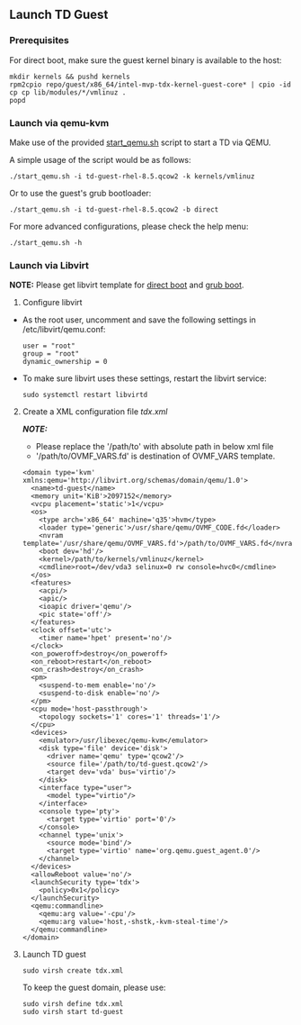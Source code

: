 ## Launch TD Guest

### Prerequisites

For direct boot, make sure the guest kernel binary is available to the host:

```
mkdir kernels && pushd kernels
rpm2cpio repo/guest/x86_64/intel-mvp-tdx-kernel-guest-core* | cpio -id
cp cp lib/modules/*/vmlinuz .
popd
```

### Launch via qemu-kvm

Make use of the provided [start_qemu.sh](https://github.com/intel/tdx-tools/main/start-qemu.sh) script to start a TD
via QEMU.

A simple usage of the script would be as follows:

```
./start_qemu.sh -i td-guest-rhel-8.5.qcow2 -k kernels/vmlinuz
```

Or to use the guest's grub bootloader:

```
./start_qemu.sh -i td-guest-rhel-8.5.qcow2 -b direct
```

For more advanced configurations, please check the help menu:

```
./start_qemu.sh -h
```

### Launch via Libvirt

**NOTE:** Please get libvirt template for [direct boot](https://github.com/intel/tdx-tools/blob/main/doc/tdx_libvirt_direct.xml.template)
and [grub boot](https://github.com/intel/tdx-tools/blob/main/doc/tdx_libvirt_grub.xml.template).

1. Configure libvirt

- As the root user, uncomment and save the following settings in /etc/libvirt/qemu.conf:

    ```
    user = "root"
    group = "root"
    dynamic_ownership = 0
    ```

- To make sure libvirt uses these settings, restart the libvirt service:

    ```
    sudo systemctl restart libvirtd
    ```

2. Create a XML configuration file *tdx.xml*

    _**NOTE:**_
    - Please replace the '/path/to' with absolute path in below xml file
    - '/path/to/OVMF_VARS.fd' is destination of OVMF_VARS template.

    ```
    <domain type='kvm' xmlns:qemu='http://libvirt.org/schemas/domain/qemu/1.0'>
      <name>td-guest</name>
      <memory unit='KiB'>2097152</memory>
      <vcpu placement='static'>1</vcpu>
      <os>
        <type arch='x86_64' machine='q35'>hvm</type>
        <loader type='generic'>/usr/share/qemu/OVMF_CODE.fd</loader>
        <nvram template='/usr/share/qemu/OVMF_VARS.fd'>/path/to/OVMF_VARS.fd</nvram>
        <boot dev='hd'/>
        <kernel>/path/to/kernels/vmlinuz</kernel>
        <cmdline>root=/dev/vda3 selinux=0 rw console=hvc0</cmdline>
      </os>
      <features>
        <acpi/>
        <apic/>
        <ioapic driver='qemu'/>
        <pic state='off'/>
      </features>
      <clock offset='utc'>
        <timer name='hpet' present='no'/>
      </clock>
      <on_poweroff>destroy</on_poweroff>
      <on_reboot>restart</on_reboot>
      <on_crash>destroy</on_crash>
      <pm>
        <suspend-to-mem enable='no'/>
        <suspend-to-disk enable='no'/>
      </pm>
      <cpu mode='host-passthrough'>
        <topology sockets='1' cores='1' threads='1'/>
      </cpu>
      <devices>
        <emulator>/usr/libexec/qemu-kvm</emulator>
        <disk type='file' device='disk'>
          <driver name='qemu' type='qcow2'/>
          <source file='/path/to/td-guest.qcow2'/>
          <target dev='vda' bus='virtio'/>
        </disk>
        <interface type="user">
          <model type="virtio"/>
        </interface>
        <console type='pty'>
          <target type='virtio' port='0'/>
        </console>
        <channel type='unix'>
          <source mode='bind'/>
          <target type='virtio' name='org.qemu.guest_agent.0'/>
        </channel>
      </devices>
      <allowReboot value='no'/>
      <launchSecurity type='tdx'>
        <policy>0x1</policy>
      </launchSecurity>
      <qemu:commandline>
        <qemu:arg value='-cpu'/>
        <qemu:arg value='host,-shstk,-kvm-steal-time'/>
      </qemu:commandline>
    </domain>
    ```

3. Launch TD guest

    ```
    sudo virsh create tdx.xml
    ```

    To keep the guest domain, please use:

    ```
    sudo virsh define tdx.xml
    sudo virsh start td-guest
    ```
